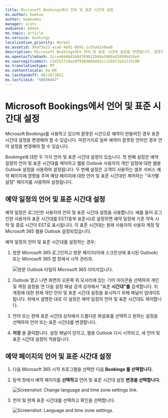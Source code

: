 ```yaml
---
title: Microsoft Bookings에서 언어 및 표준 시간대 설정
ms.author: kwekua
author: kwekuako
manager: scotv
audience: Admin
ms.topic: article
ms.service: bookings
localization_priority: Normal
ms.assetid: 94af3e22-aca6-4e91-8b91-1cd5a02a9ea8
description: Microsoft Bookings에서 언어 및 표준 시간대 설정을 변경합니다. 잘못된 시간으로 예약을 만든 경우 Bookings가 잘못된 표준 시간대에 대해 설정될 수 있습니다.
ms.openlocfilehash: 2ccea0446d168476961294ba5800ad3899bd24eb
ms.sourcegitcommit: c2d752718aedf958db6b403cc12b972ed1215c00
ms.translationtype: MT
ms.contentlocale: ko-KR
ms.lasthandoff: 08/26/2021
ms.locfileid: "58556447"
---
```

# <a name="set-language-and-time-zones-in-microsoft-bookings"></a>Microsoft Bookings에서 언어 및 표준 시간대 설정

Microsoft Bookings를 사용하고 있으며 잘못된 시간으로 예약이 만들어진 경우 표준 시간대 설정을 변경해야 할 수 있습니다. 마찬가지로 일부 예약이 잘못된 언어인 경우 언어 설정을 변경해야 할 수 있습니다.

Bookings에 대한 두 가지 언어 및 표준 시간대 설정이 있습니다. 첫 번째 설정은 예약 일정의 언어 및 표준 시간대를 제어하고 웹용 Outlook 사용자의 개인 일정에 대한 웹용 Outlook 설정을 사용하여 설정됩니다. 두 번째 설정은 고객이 사용하는 셀프 서비스 예약 페이지에 영향을 주며 해당 페이지에 대한 언어 및 표준 시간대만 제어하는 "국가별 설정" 페이지를 사용하여 설정됩니다.

## <a name="setting-language-and-time-zone-for-a-booking-calendar"></a>예약 일정의 언어 및 표준 시간대 설정

예약 일정은 로그인한 사용자의 언어 및 표준 시간대 설정을 사용합니다. 예를 들어 로그인한 사용자의 표준 시간대를 EST(동부 표준시)로 설정하면 예약 일정에 기존 약속 시작 및 종료 시간이 EST로 표시됩니다. 이 표준 시간대는 원래 사용자의 사용자 계정 및 Microsoft 365 웹용 Outlook 설정되었습니다.

예약 일정의 언어 및 표준 시간대를 설정하는 경우:

1. 방문 Microsoft 365 로그인하고 방문 페이지(아래 스크린샷에 표시된 Outlook) 또는 Microsoft 365 앱 창에서 시작 관리자.

   ![방문 Outlook 타일의 Microsoft 365 이미지입니다.](../media/bookings-outlook-tile.png)

1. Outlook 열고 나면 화면의  오른쪽 위 모서리에 있는 기어 아이콘을 선택하여 개인 및 계정 설정을 연 다음 설정 패널 검색 상자에서 "표준 **시간대"를** 검색합니다. 이 계정에 대한 현재 개인 언어 및 표준 시간대 설정을 표시하기 위해 패널이 업데이트됩니다. 위에서 설명한 대로 이 설정은 예약 일정의 언어 및 표준 시간대도 제어합니다.

1. 언어 또는 현재 표준 시간대 상자에서 드롭다운  화살표를 선택하고 원하는 설정을 선택하여 언어 또는 표준 시간대를 변경합니다.

1. **저장** 을 클릭합니다. 설정 패널이 닫히고, 웹용 Outlook 다시 시작되고, 새 언어 및 표준 시간대 설정이 적용됩니다.

## <a name="setting-the-language-and-time-zone-for-the-booking-page"></a>예약 페이지의 언어 및 표준 시간대 설정

1. 다음 Microsoft 365 시작 프로그램을 선택한 다음 **Bookings 를 선택합니다.**

1. 탐색 창에서 예약 페이지를 **선택하고** 언어 및 표준 시간대 설정 **변경을 선택합니다.**

   ![Screenshot: Change language and time zone settings link.](../media/bookings-region-language-timezone-settings.png)

1. 언어 및 현재 표준 시간대를 선택하고 확인을 선택합니다.

   ![Screenshot: Language and time zone settings.](../media/bookings-region-timezone-settings.png)
